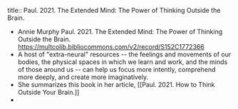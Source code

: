 title:: Paul. 2021. The Extended Mind: The Power of Thinking Outside the Brain.

- Annie Murphy Paul. 2021. The Extended Mind: The Power of Thinking Outside the Brain. https://multcolib.bibliocommons.com/v2/record/S152C1772366
- A host of "extra-neural" resources -- the feelings and movements of our bodies, the physical spaces in which we learn and work, and the minds of those around us -- can help us focus more intently, comprehend more deeply, and create more imaginatively.
- She summarizes this book in her article, [[Paul. 2021. How to Think Outside Your Brain.]]
-